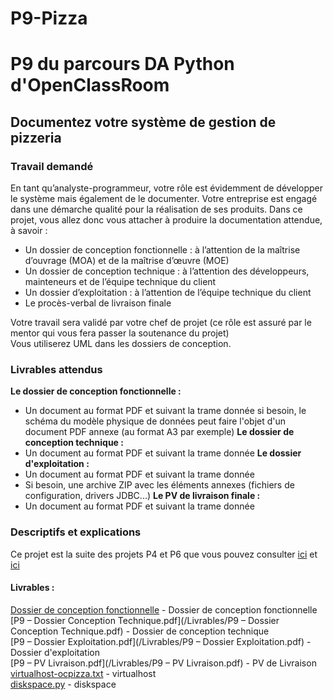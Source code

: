 # P9-Pizza

# P9 du parcours DA Python d'OpenClassRoom
## Documentez votre système de gestion de pizzeria
### Travail demandé  
En tant qu’analyste-programmeur, votre rôle est évidemment de développer le système mais également de le documenter. Votre entreprise est engagé dans une démarche qualité pour la réalisation de ses produits. Dans ce projet, vous allez donc vous attacher à produire la documentation attendue, à savoir :
 - Un dossier de conception fonctionnelle : à l’attention de la maîtrise d’ouvrage (MOA) et de la maîtrise d’œuvre (MOE)
 - Un dossier de conception technique : à l’attention des développeurs, mainteneurs et de l’équipe technique du client 
 - Un dossier d’exploitation : à l’attention de l’équipe technique du client
 - Le procès-verbal de livraison finale

Votre travail sera validé par votre chef de projet (ce rôle est assuré par le mentor qui vous fera passer la soutenance du projet)  
 Vous utiliserez UML dans les dossiers de conception.  
 
### Livrables attendus
__Le dossier de conception fonctionnelle :__  
- Un document au format PDF et suivant la trame donnée
si besoin, le schéma du modèle physique de données peut faire l'objet d'un document PDF annexe (au format A3 par exemple)
__Le dossier de conception technique :__  
- Un document au format PDF et suivant la trame donnée
__Le dossier d'exploitation :__  
- Un document au format PDF et suivant la trame donnée
- Si besoin, une archive ZIP avec les éléments annexes (fichiers de configuration, drivers JDBC...)
__Le PV de livraison finale :__  
- Un document au format PDF et suivant la trame donnée  

### Descriptifs et explications
Ce projet est la suite des projets P4 et P6 que vous pouvez consulter [ici](https://github.com/jmlm74/P4-pizza1) et [ici](https://github.com/jmlm74/P6-pizza2)  
#### Livrables : 
[Dossier de conception fonctionnelle](/Livrables/PDOCPizza_01_fonctionnelle) - Dossier de conception fonctionnelle  
[P9 – Dossier Conception Technique.pdf](/Livrables/P9 – Dossier Conception Technique.pdf) - Dossier de conception technique  
[P9 – Dossier Exploitation.pdf](/Livrables/P9 – Dossier Exploitation.pdf) - Dossier d'exploitation  
[P9 – PV Livraison.pdf](/Livrables/P9 – PV Livraison.pdf) - PV de Livraison  
[virtualhost-ocpizza.txt](/Livrables/virtualhost-ocpizza.txt) - virtualhost  
[diskspace.py](/Livrables/diskspace.py) - diskspace
